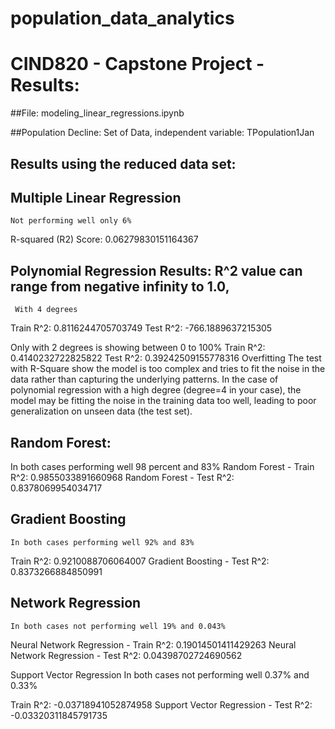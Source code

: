 # population_data_analytics

# CIND820 - Capstone Project - Results:

##File: modeling_linear_regressions.ipynb

##Population Decline: Set of Data, independent variable: TPopulation1Jan   

## Results using the reduced data set: 


## Multiple Linear Regression
	Not performing well only 6%
R-squared (R2) Score:   0.06279830151164367

## Polynomial Regression Results: R^2 value can range from negative infinity to 1.0,
	 With 4 degrees 
Train R^2: 0.8116244705703749
Test R^2: -766.1889637215305

Only with 2 degrees is showing between 0 to 100%
Train R^2: 0.4140232722825822
Test R^2: 0.39242509155778316
Overfitting
The test with R-Square show the model is  too complex and tries to fit the noise in the data rather than capturing the underlying patterns. In the case of polynomial regression with a high degree (degree=4 in your case), the model may be fitting the noise in the training data too well, leading to poor generalization on unseen data (the test set).

## Random Forest:
In both cases performing well 98 percent and 83%
Random Forest - Train R^2: 0.9855033891660968
Random Forest - Test R^2: 0.8378069954034717

## Gradient Boosting 
	In both cases performing well 92% and 83%
Train R^2: 0.9210088706064007 Gradient Boosting - 
Test R^2: 0.8373266884850991

## Network Regression
	In both cases not performing well 19% and 0.043%
Neural Network Regression - Train R^2: 0.19014501411429263
Neural Network Regression - Test R^2: 0.04398702724690562





Support Vector Regression
In both cases not performing well 0.37% and 0.33%

Train R^2: -0.03718941052874958
Support Vector Regression - Test R^2: -0.03320311845791735
